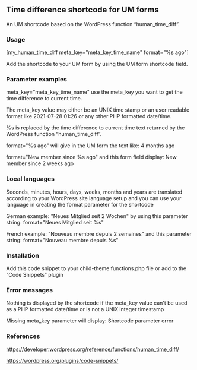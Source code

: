 ## Time difference shortcode for UM forms

An UM shortcode based on the WordPress function “human_time_diff”. 

### Usage
[my_human_time_diff meta_key="meta_key_time_name" format="%s ago"]

Add the shortcode to your UM form by using the UM form shortcode field.

### Parameter examples
meta_key="meta_key_time_name" use the meta_key you want to get the time difference to current time.

The meta_key value may either be an UNIX time stamp or an user readable format like 2021-07-28 01:26 or any other PHP formatted date/time.

%s is replaced by the time difference to current time text returned by the WordPress function “human_time_diff”.

format="%s ago" will give in the UM form the text like: 4 months ago

format="New member since %s ago" and this form field display: New member since 2 weeks ago

### Local languages
Seconds, minutes, hours, days, weeks, months and years are translated according to your WordPress site language setup and you can use your language in creating the format parameter for the shortcode

German example: "Neues Mitglied seit 2 Wochen" by using this parameter string: format="Neues Mitglied seit %s"

French example: "Nouveau membre depuis 2 semaines" and this parameter string: format="Nouveau membre depuis %s"

### Installation
Add this code snippet to your child-theme functions.php file or add to the “Code Snippets” plugin

### Error messages
Nothing is displayed by the shortcode if the meta_key value can't be used as a PHP formatted date/time or is not a UNIX integer timestamp

Missing meta_key parameter will display: Shortcode parameter error
### References
https://developer.wordpress.org/reference/functions/human_time_diff/

https://wordpress.org/plugins/code-snippets/



